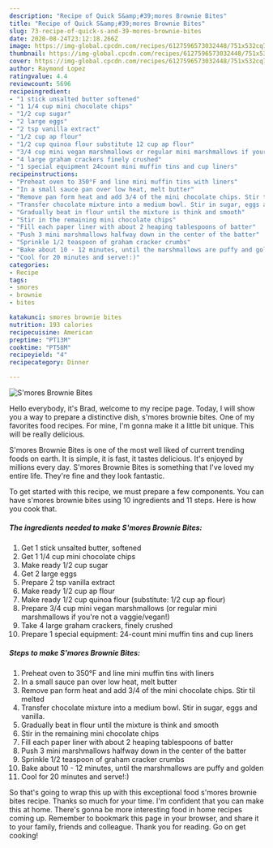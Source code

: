 ```yaml
---
description: "Recipe of Quick S&amp;#39;mores Brownie Bites"
title: "Recipe of Quick S&amp;#39;mores Brownie Bites"
slug: 73-recipe-of-quick-s-and-39-mores-brownie-bites
date: 2020-08-24T23:12:18.266Z
image: https://img-global.cpcdn.com/recipes/6127596573032448/751x532cq70/smores-brownie-bites-recipe-main-photo.jpg
thumbnail: https://img-global.cpcdn.com/recipes/6127596573032448/751x532cq70/smores-brownie-bites-recipe-main-photo.jpg
cover: https://img-global.cpcdn.com/recipes/6127596573032448/751x532cq70/smores-brownie-bites-recipe-main-photo.jpg
author: Raymond Lopez
ratingvalue: 4.4
reviewcount: 5696
recipeingredient:
- "1 stick unsalted butter softened"
- "1 1/4 cup mini chocolate chips"
- "1/2 cup sugar"
- "2 large eggs"
- "2 tsp vanilla extract"
- "1/2 cup ap flour"
- "1/2 cup quinoa flour substitute 12 cup ap flour"
- "3/4 cup mini vegan marshmallows or regular mini marshmallows if youre not a vaggievegan"
- "4 large graham crackers finely crushed"
- "1 special equipment 24count mini muffin tins and cup liners"
recipeinstructions:
- "Preheat oven to 350°F and line mini muffin tins with liners"
- "In a small sauce pan over low heat, melt butter"
- "Remove pan form heat and add 3/4 of the mini chocolate chips. Stir til melted"
- "Transfer chocolate mixture into a medium bowl. Stir in sugar, eggs and vanilla."
- "Gradually beat in flour until the mixture is think and smooth"
- "Stir in the remaining mini chocolate chips"
- "Fill each paper liner with about 2 heaping tablespoons of batter"
- "Push 3 mini marshmallows halfway down in the center of the batter"
- "Sprinkle 1/2 teaspoon of graham cracker crumbs"
- "Bake about 10 - 12 minutes, until the marshmallows are puffy and golden"
- "Cool for 20 minutes and serve!:)"
categories:
- Recipe
tags:
- smores
- brownie
- bites

katakunci: smores brownie bites 
nutrition: 193 calories
recipecuisine: American
preptime: "PT13M"
cooktime: "PT58M"
recipeyield: "4"
recipecategory: Dinner

---
```



![S&#39;mores Brownie Bites](https://img-global.cpcdn.com/recipes/6127596573032448/751x532cq70/smores-brownie-bites-recipe-main-photo.jpg)

Hello everybody, it's Brad, welcome to my recipe page. Today, I will show you a way to prepare a distinctive dish, s&#39;mores brownie bites. One of my favorites food recipes. For mine, I'm gonna make it a little bit unique. This will be really delicious.



S&#39;mores Brownie Bites is one of the most well liked of current trending foods on earth. It is simple, it is fast, it tastes delicious. It's enjoyed by millions every day. S&#39;mores Brownie Bites is something that I've loved my entire life. They're fine and they look fantastic.


To get started with this recipe, we must prepare a few components. You can have s&#39;mores brownie bites using 10 ingredients and 11 steps. Here is how you cook that.

<!--inarticleads1-->

##### The ingredients needed to make S&#39;mores Brownie Bites:

1. Get 1 stick unsalted butter, softened
1. Get 1 1/4 cup mini chocolate chips
1. Make ready 1/2 cup sugar
1. Get 2 large eggs
1. Prepare 2 tsp vanilla extract
1. Make ready 1/2 cup ap flour
1. Make ready 1/2 cup quinoa flour (substitute: 1/2 cup ap flour)
1. Prepare 3/4 cup mini vegan marshmallows (or regular mini marshmallows if you&#39;re not a vaggie/vegan!)
1. Take 4 large graham crackers, finely crushed
1. Prepare 1 special equipment: 24-count mini muffin tins and cup liners




<!--inarticleads2-->

##### Steps to make S&#39;mores Brownie Bites:

1. Preheat oven to 350°F and line mini muffin tins with liners
1. In a small sauce pan over low heat, melt butter
1. Remove pan form heat and add 3/4 of the mini chocolate chips. Stir til melted
1. Transfer chocolate mixture into a medium bowl. Stir in sugar, eggs and vanilla.
1. Gradually beat in flour until the mixture is think and smooth
1. Stir in the remaining mini chocolate chips
1. Fill each paper liner with about 2 heaping tablespoons of batter
1. Push 3 mini marshmallows halfway down in the center of the batter
1. Sprinkle 1/2 teaspoon of graham cracker crumbs
1. Bake about 10 - 12 minutes, until the marshmallows are puffy and golden
1. Cool for 20 minutes and serve!:)




So that's going to wrap this up with this exceptional food s&#39;mores brownie bites recipe. Thanks so much for your time. I'm confident that you can make this at home. There's gonna be more interesting food in home recipes coming up. Remember to bookmark this page in your browser, and share it to your family, friends and colleague. Thank you for reading. Go on get cooking!
